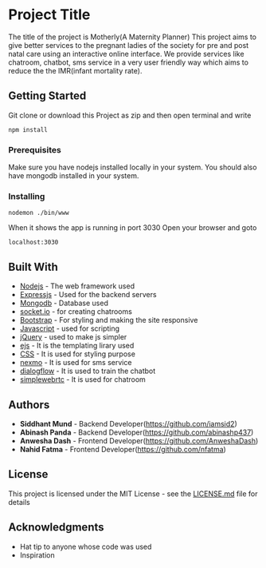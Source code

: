 # Project Title

The title of the project is Motherly(A Maternity Planner)
This project aims to give better services to the pregnant ladies of the society for pre and post natal care using an interactive online interface. 
We  provide services like chatroom, chatbot, sms service in a very user friendly way which aims to reduce the the IMR(infant mortality rate).

## Getting Started

Git clone or download this Project as zip and then open terminal and write 

```
npm install
```

### Prerequisites

Make sure you have nodejs installed locally in your system.
You should also have mongodb installed in your system.

### Installing

```
nodemon ./bin/www
```

When it shows the app is running in port 3030
Open your browser and goto

```
localhost:3030
```


## Built With

* [Nodejs](https://nodejs.org/en/docs/) - The web framework used
* [Expressjs](https://expressjs.com/en/api.html) - Used for the backend servers
* [Mongodb](https://docs.mongodb.com/) - Database used
* [socket.io](https://socket.io/docs/) - for creating chatrooms
* [Bootstrap](https://getbootstrap.com/docs/4.1/getting-started/introduction/) - For styling and making the site responsive
* [Javascript](https://devdocs.io/javascript/) - used for scripting
* [jQuery](https://api.jquery.com/) - used to make js simpler
* [ejs](http://ejs.co/) - It is the templating lirary used
* [CSS](https://developer.mozilla.org/en-US/docs/Learn/CSS/Introduction_to_CSS) - It is used for styling purpose
* [nexmo](https://www.nexmo.com/) - It is used for sms service
* [dialogflow](https://dialogflow.com/) - It is used to train the chatbot
* [simplewebrtc](https://www.simplewebrtc.com/) - It is used for chatroom



## Authors

* **Siddhant Mund** - Backend Developer(https://github.com/iamsid2)
* **Abinash Panda** - Backend Developer(https://github.com/abinashp437)
* **Anwesha Dash** - Frontend Developer(https://github.com/AnweshaDash)
* **Nahid Fatma** - Frontend Developer(https://github.com/nfatma)

## License

This project is licensed under the MIT License - see the [LICENSE.md](LICENSE.md) file for details

## Acknowledgments

* Hat tip to anyone whose code was used
* Inspiration

